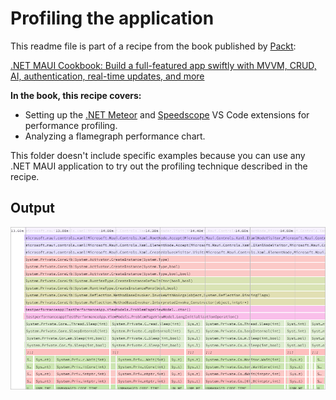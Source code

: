 # Profiling the application
This readme file is part of a recipe from the book published by [Packt](https://www.packtpub.com/en-us?utm_source=github):

[.NET MAUI Cookbook: Build a full-featured app swiftly with MVVM, CRUD, AI, authentication, real-time updates, and more](https://www.packtpub.com/en-IT/product/net-maui-cookbook-9781835464625)

**In the book, this recipe covers:**
- Setting up the [.NET Meteor](https://marketplace.visualstudio.com/items?itemName=nromanov.dotnet-meteor) and [Speedscope](https://marketplace.visualstudio.com/items?itemName=sransara.speedscope-in-vscode) VS Code extensions for performance profiling.
- Analyzing a flamegraph performance chart.

This folder doesn't include specific examples because you can use any .NET MAUI application to try out the profiling technique described in the recipe.

## Output
![Flame graph from Speedscope](/Images/Flame%20Graph.png)
